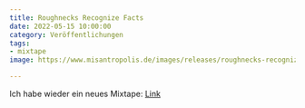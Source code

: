 ```yaml
---
title: Roughnecks Recognize Facts
date: 2022-05-15 10:00:00
category: Veröffentlichungen
tags:
- mixtape
image: https://www.misantropolis.de/images/releases/roughnecks-recognize-facts.png

---
```


Ich habe wieder ein neues Mixtape: [Link](https://www.mixcloud.com/misanthrop/roughnecks-recognize-facts/)
